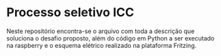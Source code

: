 # Processo seletivo ICC

Neste repositório encontra-se o arquivo com toda a descrição que soluciona o desafio proposto, além do código em Python a ser executado na raspberry e o esquema elétrico realizado na plataforma Fritzing.
